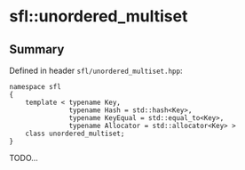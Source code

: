 # sfl::unordered_multiset

## Summary

Defined in header `sfl/unordered_multiset.hpp`:

```
namespace sfl
{
    template < typename Key,
               typename Hash = std::hash<Key>,
               typename KeyEqual = std::equal_to<Key>,
               typename Allocator = std::allocator<Key> >
    class unordered_multiset;
}
```

TODO...
